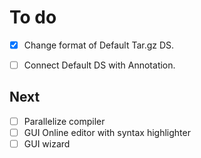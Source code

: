# To do
- [x] Change format of Default Tar.gz DS.
- [ ] Connect Default DS with Annotation.


## Next
- [ ] Parallelize compiler
- [ ] GUI Online editor with syntax highlighter
- [ ] GUI wizard
